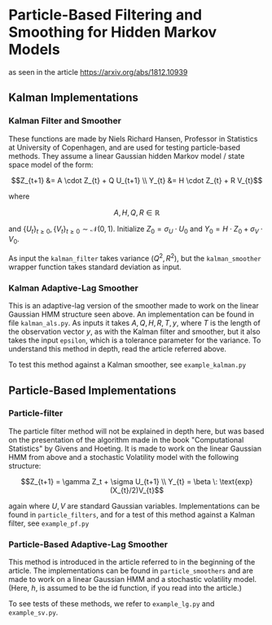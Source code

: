 # Particle-Based Filtering and Smoothing for Hidden Markov Models
as seen in the article https://arxiv.org/abs/1812.10939

## Kalman Implementations
### Kalman Filter and Smoother
These functions are made by Niels Richard Hansen, Professor in Statistics at University of Copenhagen, and are used for testing particle-based methods. They assume a linear Gaussian hidden Markov model / state space model of the form:

```math
Z_{t+1} &= A \cdot Z_{t} + Q U_{t+1} \\
Y_{t} &= H \cdot Z_{t} + R V_{t}
```
where 
```math
A, H, Q, R \in \mathbb{R}
```

and $`\{U_t\}_{t \geq 0}, \{V_t\}_{t\geq 0} \sim \mathcal{N}(0,1)`$. Initialize $`Z_0 = \sigma_U \cdot U_0`$ and $`Y_0 = H 
\cdot Z_0 + \sigma_V \cdot V_{0}`$. 

As input the `kalman_filter` takes variance ($Q^2, R^2$), but the `kalman_smoother` wrapper function takes standard deviation as input. 

### Kalman Adaptive-Lag Smoother
This is an adaptive-lag version of the smoother made to work on the linear Gaussian HMM structure seen above. An implementation can be found in file `kalman_als.py`. As inputs it takes $A, Q, H, R, T, y$, where $T$ is the length of the observation vector $y$, as with the Kalman filter and smoother, but it also takes the input `epsilon`, which is a tolerance parameter for the variance. To understand this method in depth, read the article referred above. 

To test this method against a Kalman smoother, see `example_kalman.py`

## Particle-Based Implementations
### Particle-filter
The particle filter method will not be explained in depth here, but was based on the presentation of the algorithm made in the book "Computational Statistics" by Givens and Hoeting. It is made to work on the linear Gaussian HMM from above and a stochastic Volatility model with the following structure:

```math
Z_{t+1} = \gamma Z_t + \sigma U_{t+1} \\
Y_{t} = \beta \: \text{exp}(X_{t}/2)V_{t}
```
again where $`U, V`$ are standard Gaussian variables. Implementations can be found in `particle_filters`, and for a test of this method against a Kalman filter, see `example_pf.py`

### Particle-Based Adaptive-Lag Smoother
This method is introduced in the article referred to in the beginning of the article. The implementations can be found in `particle_smoothers` and are made to work on a linear Gaussian HMM and a stochastic volatility model. (Here, _h_, is assumed to be the id function, if you read into the article.)

To see tests of these methods, we refer to `example_lg.py` and `example_sv.py`. 
